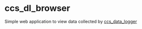 # ccs_dl_browser
Simple web application to view data collected by [ccs_data_logger](https://github.com/ClearCreekSci/ccs_data_logger)
